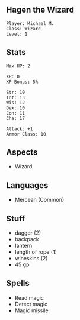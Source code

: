 ## Hagen the Wizard

    Player: Michael M.
    Class: Wizard
    Level: 1

## Stats

    Max HP: 2

    XP: 0
    XP Bonus: 5%

    Str: 10
    Int: 13
    Wis: 12
    Dex: 10
    Con: 11
    Cha: 17

    Attack: +1
    Armor Class: 10

## Aspects

* Wizard

## Languages

- Mercean (Common)

## Stuff

* dagger (2)
* backpack
* lantern
* length of rope (1)
* wineskins (2)
* 45 gp

## Spells

* Read magic
* Detect magic
* Magic missile
